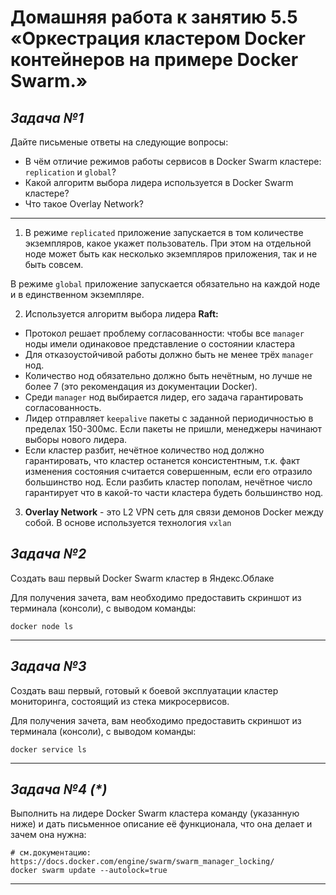 # **Домашняя работа к занятию 5.5 «Оркестрация кластером Docker контейнеров на примере Docker Swarm.»**

## _Задача №1_

Дайте письменые ответы на следующие вопросы:

- В чём отличие режимов работы сервисов в Docker Swarm кластере: `replication` и `global`?
- Какой алгоритм выбора лидера используется в Docker Swarm кластере?
- Что такое Overlay Network?
---
1. В режиме `replicated` приложение запускается в том количестве экземпляров, какое укажет пользователь. При этом на отдельной ноде может быть как несколько экземпляров приложения, так и не быть совсем.

В режиме `global` приложение запускается обязательно на каждой ноде и в единственном экземпляре.

2. Используется алгоритм выбора лидера **Raft:**

- Протокол решает проблему согласованности: чтобы все `manager` ноды имели одинаковое представление о состоянии кластера
- Для отказоустойчивой работы должно быть не менее трёх `manager` нод.
- Количество нод обязательно должно быть нечётным, но лучше не более 7 (это рекомендация из документации Docker).
- Среди `manager` нод выбирается лидер, его задача гарантировать согласованность.
- Лидер отправляет `keepalive` пакеты с заданной периодичностью в пределах 150-300мс. Если пакеты не пришли, менеджеры начинают выборы нового лидера.
- Если кластер разбит, нечётное количество нод должно гарантировать, что кластер останется консистентным, т.к. факт изменения состояния считается совершенным, если его отразило большинство нод. Если разбить кластер пополам, нечётное число гарантирует что в какой-то части кластера будеть большинство нод.

3. **Overlay Network** - это L2 VPN сеть для связи демонов Docker между собой. В основе используется технология `vxlan`


## _Задача №2_

Создать ваш первый Docker Swarm кластер в Яндекс.Облаке

Для получения зачета, вам необходимо предоставить скриншот из терминала (консоли), с выводом команды:
```
docker node ls
```
---

## _Задача №3_

Создать ваш первый, готовый к боевой эксплуатации кластер мониторинга, состоящий из стека микросервисов.

Для получения зачета, вам необходимо предоставить скриншот из терминала (консоли), с выводом команды:
```
docker service ls
```
---

## _Задача №4 (*)_

Выполнить на лидере Docker Swarm кластера команду (указанную ниже) и дать письменное описание её функционала, что она делает и зачем она нужна:
```
# см.документацию: https://docs.docker.com/engine/swarm/swarm_manager_locking/
docker swarm update --autolock=true
```
---

